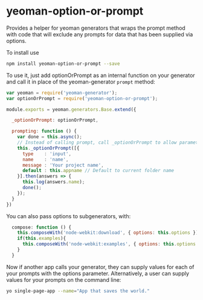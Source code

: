# yeoman-option-or-prompt
Provides a helper for yeoman generators that wraps the prompt method with code that will exclude any prompts for data that has been supplied via options.

To install use

``` bash
npm install yeoman-option-or-prompt --save
```

To use it, just add optionOrPrompt as an internal function on your generator and call it in place of the yeoman-generator `prompt` method:

``` javascript
var yeoman = require('yeoman-generator');
var optionOrPrompt = require('yeoman-option-or-prompt');

module.exports = yeoman.generators.Base.extend({

  _optionOrPrompt: optionOrPrompt,

  prompting: function () {
    var done = this.async();
    // Instead of calling prompt, call _optionOrPrompt to allow parameters to be passed as command line or composeWith options.
    this._optionOrPrompt([{
      type    : 'input',
      name    : 'name',
      message : 'Your project name',
      default : this.appname // Default to current folder name
    }].then(answers => {
      this.log(answers.name);
      done();
    });
  }
})
```

You can also pass options to subgenerators, with:

``` javascript
  compose: function () {
    this.composeWith('node-webkit:download', { options: this.options });
    if(this.examples){
      this.composeWith('node-webkit:examples', { options: this.options });
    }
  }
```

Now if another app calls your generator, they can supply values for each of your prompts with the options parameter. Alternatively, a user can supply values for your prompts on the command line:

``` bash
yo single-page-app --name="App that saves the world."
```
